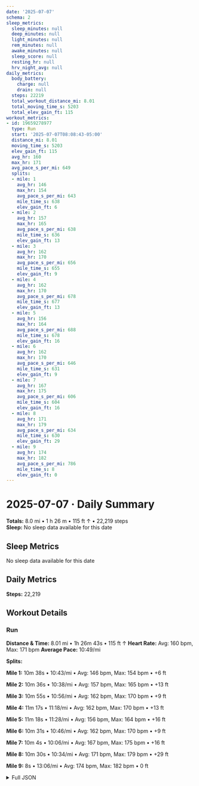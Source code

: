 ```yaml
---
date: '2025-07-07'
schema: 2
sleep_metrics:
  sleep_minutes: null
  deep_minutes: null
  light_minutes: null
  rem_minutes: null
  awake_minutes: null
  sleep_score: null
  resting_hr: null
  hrv_night_avg: null
daily_metrics:
  body_battery:
    charge: null
    drain: null
  steps: 22219
  total_workout_distance_mi: 8.01
  total_moving_time_s: 5203
  total_elev_gain_ft: 115
workout_metrics:
- id: 19659278977
  type: Run
  start: '2025-07-07T08:08:43-05:00'
  distance_mi: 8.01
  moving_time_s: 5203
  elev_gain_ft: 115
  avg_hr: 160
  max_hr: 171
  avg_pace_s_per_mi: 649
  splits:
  - mile: 1
    avg_hr: 146
    max_hr: 154
    avg_pace_s_per_mi: 643
    mile_time_s: 638
    elev_gain_ft: 6
  - mile: 2
    avg_hr: 157
    max_hr: 165
    avg_pace_s_per_mi: 638
    mile_time_s: 636
    elev_gain_ft: 13
  - mile: 3
    avg_hr: 162
    max_hr: 170
    avg_pace_s_per_mi: 656
    mile_time_s: 655
    elev_gain_ft: 9
  - mile: 4
    avg_hr: 162
    max_hr: 170
    avg_pace_s_per_mi: 678
    mile_time_s: 677
    elev_gain_ft: 13
  - mile: 5
    avg_hr: 156
    max_hr: 164
    avg_pace_s_per_mi: 688
    mile_time_s: 678
    elev_gain_ft: 16
  - mile: 6
    avg_hr: 162
    max_hr: 170
    avg_pace_s_per_mi: 646
    mile_time_s: 631
    elev_gain_ft: 9
  - mile: 7
    avg_hr: 167
    max_hr: 175
    avg_pace_s_per_mi: 606
    mile_time_s: 604
    elev_gain_ft: 16
  - mile: 8
    avg_hr: 171
    max_hr: 179
    avg_pace_s_per_mi: 634
    mile_time_s: 630
    elev_gain_ft: 29
  - mile: 9
    avg_hr: 174
    max_hr: 182
    avg_pace_s_per_mi: 786
    mile_time_s: 8
    elev_gain_ft: 0
---
```

# 2025-07-07 · Daily Summary
**Totals:** 8.0 mi • 1 h 26 m • 115 ft ↑ • 22,219 steps  
**Sleep:** No sleep data available for this date

## Sleep Metrics
No sleep data available for this date

## Daily Metrics
**Steps:** 22,219

## Workout Details
### Run
**Distance & Time:** 8.01 mi • 1h 26m 43s • 115 ft ↑
**Heart Rate:** Avg: 160 bpm, Max: 171 bpm
**Average Pace:** 10:49/mi

**Splits:**

**Mile 1:** 10m 38s • 10:43/mi • Avg: 146 bpm, Max: 154 bpm • +6 ft

**Mile 2:** 10m 36s • 10:38/mi • Avg: 157 bpm, Max: 165 bpm • +13 ft

**Mile 3:** 10m 55s • 10:56/mi • Avg: 162 bpm, Max: 170 bpm • +9 ft

**Mile 4:** 11m 17s • 11:18/mi • Avg: 162 bpm, Max: 170 bpm • +13 ft

**Mile 5:** 11m 18s • 11:28/mi • Avg: 156 bpm, Max: 164 bpm • +16 ft

**Mile 6:** 10m 31s • 10:46/mi • Avg: 162 bpm, Max: 170 bpm • +9 ft

**Mile 7:** 10m 4s • 10:06/mi • Avg: 167 bpm, Max: 175 bpm • +16 ft

**Mile 8:** 10m 30s • 10:34/mi • Avg: 171 bpm, Max: 179 bpm • +29 ft

**Mile 9:** 8s • 13:06/mi • Avg: 174 bpm, Max: 182 bpm • 0 ft



<details>
<summary>Full JSON</summary>

```json
{
  "date": "2025-07-07",
  "schema": 2,
  "sleep_metrics": {
    "sleep_minutes": null,
    "deep_minutes": null,
    "light_minutes": null,
    "rem_minutes": null,
    "awake_minutes": null,
    "sleep_score": null,
    "resting_hr": null,
    "hrv_night_avg": null
  },
  "daily_metrics": {
    "body_battery": {
      "charge": null,
      "drain": null
    },
    "steps": 22219,
    "total_workout_distance_mi": 8.01,
    "total_moving_time_s": 5203,
    "total_elev_gain_ft": 115
  },
  "workout_metrics": [
    {
      "id": 19659278977,
      "type": "Run",
      "start": "2025-07-07T08:08:43-05:00",
      "distance_mi": 8.01,
      "moving_time_s": 5203,
      "elev_gain_ft": 115,
      "avg_hr": 160,
      "max_hr": 171,
      "avg_pace_s_per_mi": 649,
      "splits": [
        {
          "mile": 1,
          "avg_hr": 146,
          "max_hr": 154,
          "avg_pace_s_per_mi": 643,
          "mile_time_s": 638,
          "elev_gain_ft": 6
        },
        {
          "mile": 2,
          "avg_hr": 157,
          "max_hr": 165,
          "avg_pace_s_per_mi": 638,
          "mile_time_s": 636,
          "elev_gain_ft": 13
        },
        {
          "mile": 3,
          "avg_hr": 162,
          "max_hr": 170,
          "avg_pace_s_per_mi": 656,
          "mile_time_s": 655,
          "elev_gain_ft": 9
        },
        {
          "mile": 4,
          "avg_hr": 162,
          "max_hr": 170,
          "avg_pace_s_per_mi": 678,
          "mile_time_s": 677,
          "elev_gain_ft": 13
        },
        {
          "mile": 5,
          "avg_hr": 156,
          "max_hr": 164,
          "avg_pace_s_per_mi": 688,
          "mile_time_s": 678,
          "elev_gain_ft": 16
        },
        {
          "mile": 6,
          "avg_hr": 162,
          "max_hr": 170,
          "avg_pace_s_per_mi": 646,
          "mile_time_s": 631,
          "elev_gain_ft": 9
        },
        {
          "mile": 7,
          "avg_hr": 167,
          "max_hr": 175,
          "avg_pace_s_per_mi": 606,
          "mile_time_s": 604,
          "elev_gain_ft": 16
        },
        {
          "mile": 8,
          "avg_hr": 171,
          "max_hr": 179,
          "avg_pace_s_per_mi": 634,
          "mile_time_s": 630,
          "elev_gain_ft": 29
        },
        {
          "mile": 9,
          "avg_hr": 174,
          "max_hr": 182,
          "avg_pace_s_per_mi": 786,
          "mile_time_s": 8,
          "elev_gain_ft": 0
        }
      ]
    }
  ]
}
```
</details>

